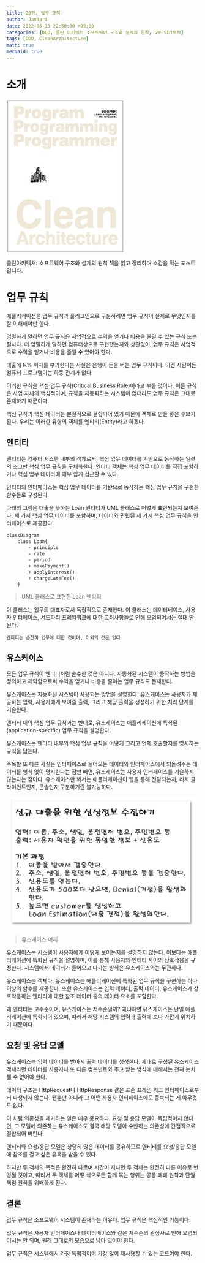```yaml
---
title: 20장. 업무 규칙
author: Jandari
date: 2022-05-13 22:50:00 +09:00
categories: [DDD, 클린 아키텍처 소프트웨어 구조와 설계의 원칙, 5부 아키텍처]
tags: [DDD, CleanArchitecture]
math: true
mermaid: true
---
```


# 소개

![image](/assets/img/post/2022-05-13-PPPCleanArchitecture_ch20/1.jpg)

클린아키텍처: 소프트웨어 구조와 설계의 원칙 책을 읽고 정리하며 소감을 적는 포스트입니다.

# 업무 규칙
애플리케이션을 업무 규칙과 플러그인으로 구분하려면 업무 규칙이 실제로 무엇인지를 잘 이해해야만 한다.

엄밀하게 말하면 업무 규칙은 사업적으로 수익을 얻거나 비용을 줄일 수 있는 규칙 또는 절차다. 더 엄밀하게 말하면 컴퓨터상으로 구현했는지와 상관없이, 업무 규칙은 사업적으로 수익을 얻거나 비용을 줄일 수 있어야 한다.

대출에 N% 이자를 부과한다는 사실은 은행이 돈을 버는 업무 규칙이다. 이건 사람이든 컴퓨터 프로그램이는 하등 관계가 없다.

이러한 규칙을 핵심 업무 규칙(Critical Business Rule)이라고 부를 것이다. 이들 규칙은 사업 자체의 핵심적이며, 규칙을 자동화하는 시스템이 없더라도 업무 규칙은 그대로 존재하기 때문이다.

핵심 규칙과 핵심 데이터는 본질적으로 결합되어 있기 때문에 객체로 만들 좋은 후보가 된다. 우리는 이러한 유형의 객체를 엔티티(Entity)라고 하겠다.

## 엔티티

엔티티는 컴퓨터 시스템 내부의 객체로서, 핵심 업무 데이터를 기반으로 동작하는 일련의 조그만 핵심 업무 규칙을 구체화한다. 엔티티 객체는 핵심 업무 데이터를 직접 포함하거나 핵심 업무 데이터에 매우 쉽게 접근할 수 있다.

인티티의 인터페이스는 핵심 업무 데이터를 기반으로 동작하는 핵심 업무 규칙을 구현한 함수들로 구성된다.

아래의 그림은 대출을 뜻하는 Loan 엔티티가 UML 클래스로 어떻게 표현되는지 보여준다. 세 가지 핵심 업무 데이터를 포함하며, 데이터와 관련된 세 가지 핵심 업무 규칙을 인터페이스로 제공한다.

```mermaid
classDiagram
    class Loan{
        - principle
        - rate
        - period
        + makePayment()
        + applyInterest()
        + chargeLateFee()
    }
```
> UML 클래스로 표현한 Loan 엔티티

이  클래스는 업무의 대표자로서 독립적으로 존재한다. 이 클래스는 데이터베이스, 사용자 인터페이스, 서드파티 프레임워크에 대한 고려사항들로 인해 오염되어서는 절대 안 된다.

`엔티티는 순전히 업무에 대한 것이며, 이외의 것은 없다.`

## 유스케이스

모든 업무 규칙이 엔티티처럼 순수한 것은 아니다. 자동화된 시스템이 동작하는 방법을 정의하고 제약함으로써 수익을 얻거나 비용을 줄이는 업무 규칙도 존재한다.

유스케이스는 자동화된 시스템이 사용되는 방법을 설명한다. 유스케이스는 사용자가 제공하는 입력, 사용자에게 보여줄 출력, 그리고 해당 출력을 생성하기 위한 처리 단계를 기술한다.

엔티티 내의 핵심 업무 규칙과는 반대로, 유스케이스는 애플리케이션에 특화된(application-specific) 업무 규칙을 설명한다.

유스케이스는 엔티티 내부의 핵심 업무 규칙을 어떻게 그리고 언제 호출할지를 명시하는 규칙을 담는다.

주목할 또 다른 사실은 인터페이스로 들어오는 데이터와 인터페이스에서 되돌려주는 데이터를 형식 없이 명시한다는 점만 빼면, 유스케이스는 사용자 인터페이스를 기술하지 않는다는 점이다. 유스케이스만 봐서는 애플리케이션이 웹을 통해 전달되는지, 리치 클라이언트인지, 콘솔인지 구분하기란 불가능하다.

![image](/assets/img/post/2022-05-13-PPPCleanArchitecture_ch20/2.jpg)
> 유스케이스 예제

유스케이스는 시스템이 사용자에게 어떻게 보이는지를 설명하지 않는다. 이보다는 애플리케이션에 특화된 규칙을 설명하며, 이를 통해 사용자와 엔티티 사이의 상호작용을 규정한다. 시스템에서 데이터가 들어오고 나가는 방식은 유스케이스와는 무관하다.

유스케이스는 객체다. 유스케이스는 애플리케이션에 특화된 업무 규칙을 구현하는 하나 이상의 함수를 제공한다. 또한 유스케이스는 입력 데이터, 출력 데이터, 유스케이스가 상호작용하는 엔티티에 대한 참조 데이터 등의 데이터 요소를 포함한다.

왜 엔티티는 고수준이며, 유스케이스는 저수준일까? 왜냐하면 유스케이스는 단일 애플리케이션에 특화되어 있으며, 따라서 해당 시스템의 입력과 출력에 보다 가깝게 위치하기 때문이다.

## 요청 및 응답 모델

유스케이스는 입력 데이터를 받아서 출력 데이터를 생성한다. 제대로 구성된 유스케이스 객체라면 데이터를 사용자나 또 다른 컴포넌트와 주고 받는 방식에 대해서는 전혀 눈치챌 수 없어야 한다.

데이터 구조는 HttpRequest나 HttpResponse 같은 표준 프레임 워크 인터페이스로부터 파생되지 않는다. 웹뿐만 아니라 그 어떤 사용자 인터페이스에도 종속되는 게 아무것도 없다.

이 처럼 의존성을 제거하는 일은 매우 중요하다. 요청 및 응답 모델이 독립적이지 않다면, 그 모델에 의존하는 유스케이스도 결국 해당 모델이 수반하는 의존성에 간접적으로 결합되어 버린다.

엔티티와 요청/응답 모델은 상당히 많은 데이터를 공유하므로 엔티티를 요청/응답 모델에 참조를 걸고 싶은 유혹을 받을 수 있다.

하지만 두 객체의 목적은 완전히 다르며 시간이 지나면 두 객체는 완전히 다른 이유로 변경될 것이고, 따라서 두 객체를 어떻 식으로든 함께 묶는 행위는 공통 폐쇄 원칙과 단일 책임 원칙을 위배하게 된다.

## 결론

업무 규칙은 소프트웨어 시스템이 존재하는 이유다. 업무 규칙은 핵심적인 기능이다.

업무 규칙은 사용자 인터페이스나 데이터베이스와 같은 저수준의 관심사로 인해 오염되어서는 안 되며, 원래 그대로의 모습으로 남아 있어야 한다.

업무 규칙은 시스템에서 가장 독립적이며 가장 많이 재사용할 수 있는 코드여야 한다.